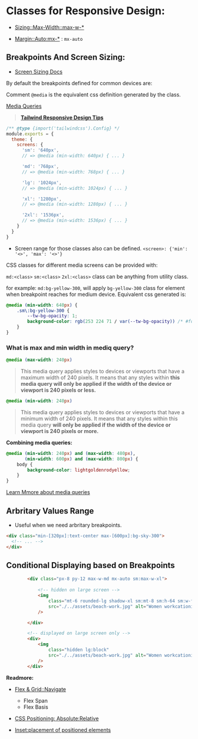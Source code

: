 # Classes for Responsive Design:

- [Sizing::Max-Width::max-w-*](https://tailwindcss.com/docs/max-width)

- [Margin::Auto:mx-*](https://tailwindcss.com/docs/max-width) : `mx-auto`


## Breakpoints And Screen Sizing:

- [Screen Sizing Docs](https://tailwindcss.com/docs/screens)

By default the breakpoints defined for common devices are:

Comment `@media` is the equivalent css definition generated by the class.

[Media Queries](https://www.w3schools.com/css/css_rwd_mediaqueries.asp)

> [**Tailwind Responsive Design Tips**](https://tailwindcss.com/docs/responsive-design)

```js
/** @type {import('tailwindcss').Config} */
module.exports = {
  theme: {
    screens: {
      'sm': '640px',
      // => @media (min-width: 640px) { ... }

      'md': '768px',
      // => @media (min-width: 768px) { ... }

      'lg': '1024px',
      // => @media (min-width: 1024px) { ... }

      'xl': '1280px',
      // => @media (min-width: 1280px) { ... }

      '2xl': '1536px',
      // => @media (min-width: 1536px) { ... }
    }
  }
}
```

- Screen range for those classes also can be defined. ``<screen>: {'min': '<>', 'max': '<>'}``

CSS classes for different media screens can be provided with:

`md:<class>` `sm:<class>` `2xl:<class>` class can be  anything from utility class.

for example: `md:bg-yellow-300`, will apply `bg-yellow-300` class for element when breakpoint reaches for medium device. Equivalent css generated is:

```css
@media (min-width: 640px) {
    .sm\:bg-yellow-300 {
        --tw-bg-opacity: 1;
        background-color: rgb(253 224 71 / var(--tw-bg-opacity)) /* #fde047 */;
    }
}
```

### What is max and min width in mediq query?

```css
@media (max-width: 240px)
```

> This media query applies styles to devices or viewports that have a maximum width of 240 pixels. It means that any styles within **this media query will only be applied if the width of the device or viewport is 240 pixels or less.**


```css
@media (min-width: 240px)
```

> This media query applies styles to devices or viewports that have a minimum width of 240 pixels. It means that any styles within this media query **will only be applied if the width of the device or viewport is 240 pixels or more.**


**Combining media queries:**

```css
@media (min-width: 240px) and (max-width: 480px),
       (min-width: 600px) and (max-width: 800px) {
    body {
        background-color: lightgoldenrodyellow;
    }
}
```

[Learn Mmore about media queries](https://www.w3schools.com/css/css_rwd_mediaqueries.asp)


## Arbritary Values Range

- Useful when we need arbritary breakpoints.

```html
<div class="min-[320px]:text-center max-[600px]:bg-sky-300">
  <!-- ... -->
</div>
```

## Conditional Displaying based on Breakpoints

```html
        <div class="px-8 py-12 max-w-md mx-auto sm:max-w-xl">
            
            <!-- hidden on large screen -->
            <img 
                class="mt-6 rounded-lg shadow-xl sm:mt-8 sm:h-64 sm:w-full sm:object-cover object-center lg:hidden"
                src="./../assets/beach-work.jpg" alt="Women workcationing on the beach"
            />

        </div>

        <!-- displayed on large screen only -->
        <div>
            <img
                class="hidden lg:block"
                src="./../assets/beach-work.jpg" alt="Women workcationing on the beach"
            />
        </div>
```

**Readmore:**

- [Flex & Grid::Navigate](https://tailwindcss.com/docs/flex-basis)
  - Flex Span
  - Flex Basis

- [CSS Positioning: Absolute:Relative](https://www.w3schools.com/css/css_positioning.asp)

- [Inset:placement of positioned elements](https://tailwindcss.com/docs/top-right-bottom-left)
